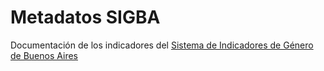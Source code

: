# Metadatos SIGBA
Documentación de los indicadores del [Sistema de Indicadores de Género de Buenos Aires](https://www.estadisticaciudad.gob.ar/eyc/?page_id=74588)

